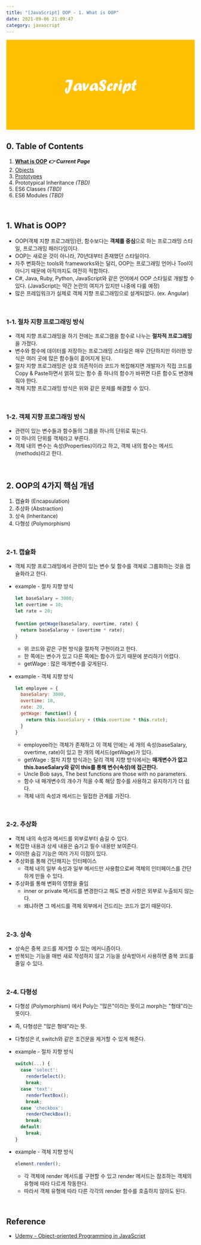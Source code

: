```yaml
---
title: "[JavaScript] OOP - 1. What is OOP"
date: 2021-09-06 21:09:47
category: javascript
---
```


![](images/javascript.png)

## 0. Table of Contents

1. **[What is OOP](/JavaScript/oop-1/)** ***👉 Current Page*** 
2. [Objects](/JavaScript/oop-2/)
3. [Prototypes](/JavaScript/oop-3/)
4. Prototypical Inheritance *(TBD)*
5. ES6 Classes *(TBD)*
6. ES6 Modules *(TBD)*

<br />

## 1. What is OOP?

- OOP(객체 지향 프로그래밍)란, 함수보다는 **객체를 중심**으로 하는 프로그래밍 스타일, 프로그래밍 패러다임이다.
- OOP는 새로운 것이 아니라, 70년대부터 존재했던 스타일이다.
- 자주 변화하는 tools와 frameworks와는 달리, OOP는 프로그래밍 언어나 Tool이 아니기 때문에 아직까지도 여전히 적합하다.
- C#, Java, Ruby, Python, JavaScript와 같은 언어에서 OOP 스타일로 개발할 수 있다. (JavaScript는 약간 논란의 여지가 있지만 나중에 다룰 예정)
- 많은 프레임워크가 실제로 객체 지향 프로그래밍으로 설계되었다. (ex. Angular)

<br />

### 1-1. 절차 지향 프로그래밍 방식

- 객체 지향 프로그래밍을 하기 전에는 프로그램을 함수로 나누는 **절차적 프로그래밍**을 가졌다.
- 변수와 함수에 데이터를 저장하는 프로그래밍 스타일은 매우 간단하지만 이러한 방식은 여러 곳에 많은 함수들이 흩어지게 된다.
- 절차 지향 프로그래밍은 상호 의존적이라 코드가 복잡해지면 개발자가 직접 코드를 Copy & Paste하면서 얽혀 있는 함수 중 하나의 함수가 바뀌면 다른 함수도 변경해줘야 한다.
- 객체 지향 프로그래밍 방식은 위와 같은 문제를 해결할 수 있다.

<br />

### 1-2. 객체 지향 프로그래밍 방식

- 관련이 있는 변수들과 함수들의 그룹을 하나의 단위로 묶는다.
- 이 하나의 단위를 객체라고 부른다.
- 객체 내의 변수는 속성(Properties)이라고 하고, 객체 내의 함수는 메서드(methods)라고 한다.

<br />

## 2. OOP의 4가지 핵심 개념

1. 캡슐화 (Encapsulation)
2. 추상화 (Abstraction)
3. 상속 (Inheritance)
4. 다형성 (Polymorphism)

<br />

### 2-1. 캡슐화

- 객체 지향 프로그래밍에서 관련이 있는 변수 및 함수를 객체로 그룹화하는 것을 캡슐화라고 한다.
- example - 절차 지향 방식

    ```js
    let baseSalary = 3000;
    let overtime = 10;
    let rate = 20;

    function getWage(baseSalary, overtime, rate) {
      return baseSalaray + (overtime * rate);
    }
    ```

    - 위 코드와 같은 구현 방식을 절차적 구현이라고 한다.
    - 한 쪽에는 변수가 있고 다른 쪽에는 함수가 있기 때문에 분리하기 어렵다.
    - getWage : 많은 매개변수를 갖게된다.
- example - 객체 지향 방식

    ```js
    let employee = {
      baseSalary: 3000,
      overtime: 10,
      rate: 20,
      getWage: function() {
        return this.baseSalary + (this.overtime * this.rate);
      }
    }
    ```

    - employee라는 객체가 존재하고 이 객체 안에는 세 개의 속성(baseSalary, overtime, rate)이 있고 한 개의 메서드(getWage)가 있다.
    - getWage : 절차 지향 방식과는 달리 객체 지향 방식에서는 **매개변수가 없고 this.baseSalary와 같이 this를 통해 변수(속성)에 접근한다.**
    - Uncle Bob says, The best functions are those with no parameters.
    - 함수 내 매개변수의 개수가 적을 수록 해당 함수를 사용하고 유지하기가 더 쉽다.
    - 객체 내의 속성과 메서드는 밀접한 관계를 가진다.

<br />

### 2-2. 추상화

- 객체 내의 속성과 메서드를 외부로부터 숨길 수 있다.
- 복잡한 내용과 상세 내용은 숨기고 필수 내용만 보여준다.
- 이러한 숨김 기능은 여러 가지 이점이 있다.
- 추상화를 통해 간단해지는 인터페이스
    - 객체 내의 일부 속성과 일부 메서드만 사용함으로써 객체의 인터페이스를 간단하게 만들 수 있다.
- 추상화를 통해 변화의 영향을 줄임
    - inner or private 메서드를 변경한다고 해도 변경 사항은 외부로 누출되지 않는다.
    - 왜냐하면 그 메서드를 객체 외부에서 건드리는 코드가 없기 때문이다.

<br />

### 2-3. 상속

- 상속은 중복 코드를 제거할 수 있는 메커니즘이다.
- 반복되는 기능을 매번 새로 작성하지 않고 기능을 상속받아서 사용하면 중복 코드를 줄일 수 있다.

<br />

### 2-4. 다형성

- 다형성 (Polymorphism) 에서 Poly는 "많은"이라는 뜻이고 morph는 "형태"라는 뜻이다.
- 즉, 다형성은 "많은 형태"라는 뜻.
- 다형성은 if, switch와 같은 조건문을 제거할 수 있게 해준다.
- example - 절차 지향 방식

    ```js
    switch(...) {
      case 'select':
        renderSelect();
        break;
      case 'text':
        renderTextBox();
        break;
      case 'checkbox':
        renderCheckBox();
        break;
      default:
        break;
    }
    ```

- example - 객체 지향 방식

    ```js
    element.render();
    ```

    - 각 객체에 render 메서드를 구현할 수 있고 render 메서드는 참조하는 객체의 유형에 따라 다르게 작동한다.
    - 따라서 객체 유형에 따라 다른 각각의 render 함수를 호출하지 않아도 된다.

<br />

## Reference

- [Udemy - Object-oriented Programming in JavaScript](https://www.udemy.com/course/javascript-object-oriented-programming/)